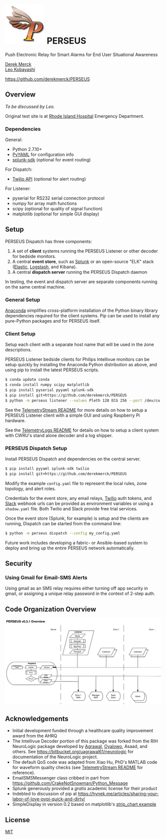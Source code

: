 # ![logo](images/perseus_logo_sm.png) PERSEUS
Push Electronic Relay for Smart Alarms for End User Situational Awareness

[Derek Merck](email:derek_merck@brown.edu)  
[Leo Kobayashi](email:lkobayashi@lifespan.org)  

<https://github.com/derekmerck/PERSEUS>


## Overview

_To be discussed by Leo._

Original test site is at [Rhode Island Hospital](http://www.rhodeislandhospital.org) Emergency Department.


### Dependencies

General:

- Python 2.7.10+
- [PyYAML](http://pyyaml.org) for configuration info
- [splunk-sdk](http://dev.splunk.com/python) (optional for event routing)

For Dispatch:

- [Twilio API](https://github.com/twilio/twilio-python) (optional for alert routing)

For Listener:

- pyserial for RS232 serial connection protocol
- numpy for array math functions
- scipy (optional for quality of signal function)
- matplotlib (optional for simple GUI display)


## Setup

PERSEUS Dispatch has three components:

1. A set of **client** systems running the PERSEUS Listener or other decoder for bedside monitors.
2. A central **event store**, such as [Splunk][] or an open-source "ELK" stack ([Elastic][], [Logstash][], and Kibana).
3. A central **dispatch server** running the PERSEUS Dispatch daemon

In testing, the event and dispatch server are separate components running on the same central machine.

### General Setup

[Anaconda](http://www.anaconda.org) simplifies cross-platform installation of the Python binary library dependencies required for the client systems.  Pip can be used to install any pure-Python packages and for PERSEUS itself.


### Client Setup

Setup each client with a separate host name that will be used in the zone descriptions.

PERSEUS Listener bedside clients for Philips Intellivue monitors can be setup quickly by installing the Anaconda Python distribution as above, and using pip to install the latest PERSEUS scripts.

```bash
$ conda update conda
$ conda install numpy scipy matplotlib
$ pip install pyserial pyyaml splunk-sdk
$ pip install git+https://github.com/derekmerck/PERSEUS
$ python -m perseus listener --values Pleth 128 ECG 256 --port /dev/cu.usbserial --splunk perseus
```

See the [TelemetryStream README](TelemetryStream/README.md) for more details on how to setup a PERSEUS Listener client with a simple GUI and using Raspberry Pi hardware.

See the [TelemetryLogs README](TelemetryLogger/README.md) for details on how to setup a client system with CWRU's stand alone decoder and a log shipper.


### PERSEUS Dispatch Setup

Install PERSEUS Dispatch and dependencies on the central server.

```bash
$ pip install pyyaml splunk-sdk twilio
$ pip install git+https://github.com/derekmerck/PERSEUS
```

Modify the example `config.yaml` file to represent the local rules, zone topology, and alert roles.

Credentials for the event store, any email relays, [Twilio][] auth tokens, and [Slack][] webhook urls can be provided as environment variables or using a `shadow.yaml` file.  Both Twilio and Slack provide free trial services.

Once the event store (Splunk, for example) is setup and the clients are running, Dispatch can be started from the command line:

```bash
$ python -m perseus dispatch --config my_config.yaml
```

Future work includes developing a fabric- or Ansible-based system to deploy and bring up the entire PERSEUS network automatically.


## Security

### Using Gmail for Email-SMS Alerts

Using gmail as an SMS relay requires either turning off app security in gmail, or assigning a unique relay password in the context of 2-step auth.


## Code Organization Overview

![Network organization](images/perseus31_overview.png)


## Acknowledgements

- Initial development funded through a healthcare quality improvement award from the AHRQ
- The Intellivue Decoder portion of this package was forked from the RIH NeuroLogic package developed by [Agrawal](mailto:uagrawal61@gmail.com), [Oyalowo](mailto:adewole_oyalowo@brown.edu), Asaad, and others.  See <https://bitbucket.org/uagrawal61/neurologic> for documentation of the NeuroLogic project.
- The default QoS code was adapted from Xiao Hu, PhD's MATLAB code for waveform quality checks (see [TelemetryStream README](TelemetryStream/README.md) for reference).
- EmailSMSMessenger class cribbed in part from <https://github.com/CrakeNotSnowman/Python_Message>
- Splunk generously provided a _gratis_ academic license for their product
- Indebted to discussion of pip at <https://hynek.me/articles/sharing-your-labor-of-love-pypi-quick-and-dirty/>
- SimpleDisplay in version 0.2 based on matplotlib's [strip_chart example](http://matplotlib.org/1.4.0/examples/animation/strip_chart_demo.html)


## License

[MIT](http://opensource.org/licenses/mit-license.html)


[Splunk]: http://www.splunk.com
[Slack]: http://www.slack.com
[Twilio]: http://www.twilio.com
[Fluentd]: http://www.fluentd.org
[Logstash]: https://www.elastic.co/products/logstash
[Elastic]: https://www.elastic.co/products/elasticsearch

